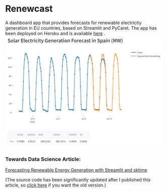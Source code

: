 # Renewcast
A dashboard app that provides forecasts for renewable electricity generation in EU countries, based on Streamlit and PyCaret. The app has been deployed on Heroku and is available [here](https://renewcast.herokuapp.com/) .
![Renewcast](images/forecast.png)

### Towards Data Science Article:
[Forecasting Renewable Energy Generation with Streamlit and sktime](https://towardsdatascience.com/forecasting-renewable-energy-generation-with-streamlit-and-sktime-ab789ef1299f)

(The source code has been significantly updated after I published this article, so [click here](https://github.com/derevirn/renewcast/tree/sktime_old) if you want the old version.)